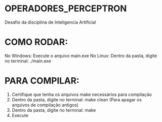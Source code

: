 # OPERADORES_PERCEPTRON
Desafio da disciplina de Inteligencia Artificial

# COMO RODAR:
No Windows: Execute o arquivo main.exe
No Linux: Dentro da pasta, digite no terminal: ./main.exe

# PARA COMPILAR:
1. Certifique que tenha os arquivos make necessários para compilação
2. Dentro da pasta, digite no terminal: make clean (Para apagar os arquivos de compilação antigos)
3. Dentro da pasta, digite no terminal: make
4. Execute

